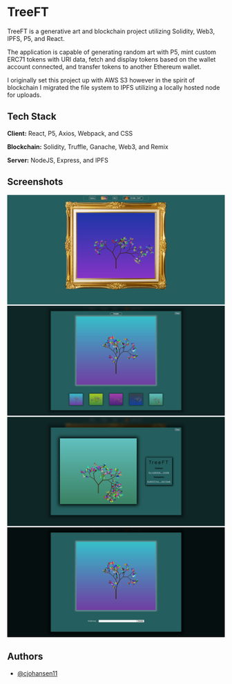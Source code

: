 # TreeFT

TreeFT is a generative art and blockchain project utilizing Solidity, Web3, IPFS, P5, and React.

The application is capable of generating random art with P5, mint custom ERC71 tokens with URI data, fetch and display tokens based on the wallet account connected, and transfer tokens to another Ethereum wallet.

I originally set this project up with AWS S3 however in the spirit of blockchain I migrated the file system to IPFS utilizing a locally hosted node for uploads.
## Tech Stack

**Client:** React, P5, Axios, Webpack, and CSS

**Blockchain:** Solidity, Truffle, Ganache, Web3, and Remix

**Server:** NodeJS, Express, and IPFS


## Screenshots

![App Screenshot](https://github.com/cjohansen11/TreeFT/blob/main/readme/homepage.png)
![App Screenshot](https://github.com/cjohansen11/TreeFT/blob/main/readme/gallery.png)
![App Screenshot](https://github.com/cjohansen11/TreeFT/blob/main/readme/mint-screen.png)
![App Screenshot](https://github.com/cjohansen11/TreeFT/blob/main/readme/transfer-screen.png)


## Authors

- [@cjohansen11](https://www.github.com/cjohansen11)

